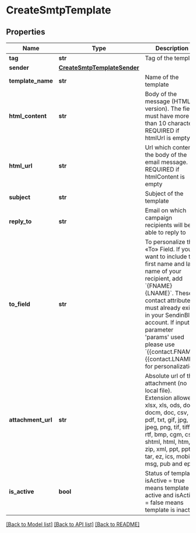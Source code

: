 # CreateSmtpTemplate

## Properties
Name | Type | Description | Notes
------------ | ------------- | ------------- | -------------
**tag** | **str** | Tag of the template | [optional] 
**sender** | [**CreateSmtpTemplateSender**](CreateSmtpTemplateSender.md) |  | 
**template_name** | **str** | Name of the template | 
**html_content** | **str** | Body of the message (HTML version). The field must have more than 10 characters. REQUIRED if htmlUrl is empty | [optional] 
**html_url** | **str** | Url which contents the body of the email message. REQUIRED if htmlContent is empty | [optional] 
**subject** | **str** | Subject of the template | 
**reply_to** | **str** | Email on which campaign recipients will be able to reply to | [optional] 
**to_field** | **str** | To personalize the «To» Field. If you want to include the first name and last name of your recipient, add &#x60;{FNAME} {LNAME}&#x60;. These contact attributes must already exist in your SendinBlue account. If input parameter &#39;params&#39; used please use &#x60;{{contact.FNAME}} {{contact.LNAME}}&#x60; for personalization | [optional] 
**attachment_url** | **str** | Absolute url of the attachment (no local file). Extension allowed: xlsx, xls, ods, docx, docm, doc, csv, pdf, txt, gif, jpg, jpeg, png, tif, tiff, rtf, bmp, cgm, css, shtml, html, htm, zip, xml, ppt, pptx, tar, ez, ics, mobi, msg, pub and eps | [optional] 
**is_active** | **bool** | Status of template. isActive &#x3D; true means template is active and isActive &#x3D; false means template is inactive | [optional] 

[[Back to Model list]](../README.md#documentation-for-models) [[Back to API list]](../README.md#documentation-for-api-endpoints) [[Back to README]](../README.md)


